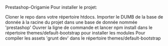 Prestashop-Origamie
Pour installer le projet:

Cloner le repo dans votre répertoire htdocs.
Importer le DUMB de la base de donnée à la racine du projet dans une base de donnée nommée 'prestashop'
Ouvrer la ligne de commande et lancer npm install dans le répertoire themes/default-bootstrap pour installer les modules
Pour compiler les assets 'grunt dev' dans le répertoire themes/default-bootstrap